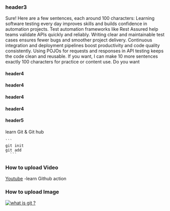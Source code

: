 ### header3
Sure! Here are a few sentences, each around 100 characters:
Learning software testing every day improves skills and builds confidence in automation projects.
Test automation frameworks like Rest Assured help teams validate APIs quickly and reliably.
Writing clear and maintainable test cases ensures fewer bugs and smoother project delivery.
Continuous integration and deployment pipelines boost productivity and code quality consistently.
Using POJOs for requests and responses in API testing keeps the code clean and reusable.
If you want, I can make 10 more sentences exactly 100 characters for practice or content use. Do you want

#### header4
#### header4
#### header4
#### header4
#### header5
learn Git & Git hub

    ```
    git init
    git add 
      ```


  ### How to upload Video
[Youtube](https://www.youtube.com/watch?v=7gJFHjXscr8&t=10s) -learn Github action

### How to upload Image 

[![what is git ?](https://github.com/user-attachments/assets/525b0648-9272-4155-a77b-43f3e28acbce)](https://www.youtube.com/watch?v=7gJFHjXscr8&t=10s)




